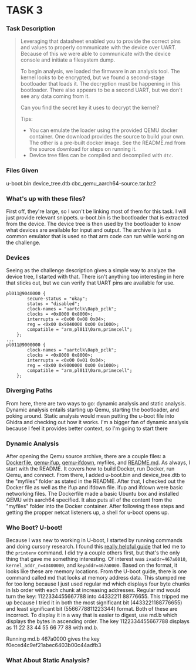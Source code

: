 # TASK 3

### Task Description
>Leveraging that datasheet enabled you to provide the correct pins and values to properly communicate with the device over UART. Because of this we were able to communicate with the device console and initiate a filesystem dump.
>
>To begin analysis, we loaded the firmware in an analysis tool. The kernel looks to be encrypted, but we found a second-stage bootloader that loads it. The decryption must be happening in this bootloader. There also appears to be a second UART, but we don't see any data coming from it.
>
>Can you find the secret key it uses to decrypt the kernel?
>
>Tips:
>
> - You can emulate the loader using the provided QEMU docker container. One download provides the source to build your own. The other is a pre-built docker image. See the README.md from the source download for steps on running it.
> - Device tree files can be compiled and decompiled with `dtc`.

### Files Given
u-boot.bin
device_tree.dtb
cbc_qemu_aarch64-source.tar.bz2

### What's up with these files?
First off, they're large, so I won't be linking most of them for this task. I will just provide relevant snippets. u-boot.bin is the bootloader that is extracted from the device. The device tree is then used by the bootloader to know what devices are available for input and output. The archive is just a common emulator that is used so that arm code can run while working on the challenge.

### Devices
Seeing as the challenge description gives a simple way to analyze the device tree, I started with that. There isn't anything too interesting in here that sticks out, but we can verify that UART pins are available for use.
```
pl011@9040000 {
		secure-status = "okay";
		status = "disabled";
		clock-names = "uartclk\0apb_pclk";
		clocks = <0x8000 0x8000>;
		interrupts = <0x00 0x08 0x04>;
		reg = <0x00 0x9040000 0x00 0x1000>;
		compatible = "arm,pl011\0arm,primecell";
	};
...
pl011@9000000 {
		clock-names = "uartclk\0apb_pclk";
		clocks = <0x8000 0x8000>;
		interrupts = <0x00 0x01 0x04>;
		reg = <0x00 0x9000000 0x00 0x1000>;
		compatible = "arm,pl011\0arm,primecell";
	};
```

### Diverging Paths
From here, there are two ways to go: dynamic analysis and static analysis. Dynamic analysis entails starting up Qemu, starting the bootloader, and poking around. Static analysis would mean putting the u-boot file into Ghidra and checking out how it works. I'm a bigger fan of dynamic analysis because I feel it provides better context, so I'm going to start there

### Dynamic Analysis
After opening the Qemu source archive, there are a couple files: a [Dockerfile](./static/Dockerfile), [qemu-ifup](./static/qemu-ifup), [qemu-ifdown](./static/qemu-ifdown), myfiles, and [README.md](./static/README.md). As always, I start with the README. It covers how to build Docker, run Docker, run Qemu, and connect. From there, I added u-boot.bin and device_tree.dtb to the "myfiles" folder as stated in the README. After that, I checked out the Docker file as well as the ifup and ifdown file. ifup and ifdown were basic networking files. The Dockerfile made a basic Ubuntu box and installed QEMU with aarch64 specified. It also puts all of the content from the "myfiles" folder into the Docker container. After following these steps and getting the propper netcat listeners up, a shell for u-boot opens up.

### Who Boot? U-boot!
Because I was new to working in U-boot, I started by running commands and doing cursory research. I found this [really helpful guide](https://www.digi.com/resources/documentation/digidocs/PDFs/90000852.pdf) that led me to the `printenv` command. I did try a couple others first, but that's the only thing that gave me something interesting. Of interest was `ivaddr=467a0010`, `kernel_addr_r=40400000`, and `keyaddr=467a0000`. Based on the format, it looks like these are memory locations. From the U-boot guide, there is one command called md that looks at memory address data. This stumped me for too long because I just used regular md which displays four byte chunks in lsb order with each chunk at increasing addresses. Regular md would turn the key: 1122334455667788 into 44332211 88776655. This tripped me up because I tried it in both the most significant bit (4433221188776655) and least significant bit (5566778811223344) format. Both of these are incorrect. To display it in a way that is easier to digest, use md.b which displays the bytes in ascending order. The key 1122334455667788 displays as 11 22 33 44 55 66 77 88 with md.b.

Running md.b 467a0000 gives the key f0eced4c9ef21abec6403b00c44adfb3

### What About Static Analysis?